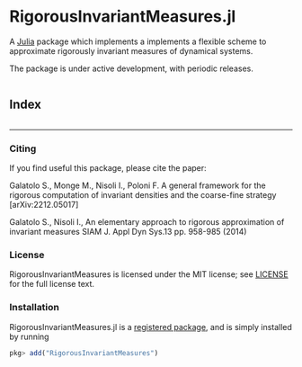 # RigorousInvariantMeasures.jl

A [Julia](http://julialang.org) package which implements a implements a flexible scheme to approximate rigorously invariant measures of dynamical systems.

The package is under active development, with periodic releases.

```@contents
```

## Index

```@index
```

---

### Citing

If you find useful this package, please cite the paper:

Galatolo S., Monge M., Nisoli I., Poloni F.
A general framework for the rigorous computation of invariant densities and the coarse-fine strategy
[arXiv:2212.05017]

Galatolo S., Nisoli I., An elementary approach to rigorous approximation of invariant
measures SIAM J. Appl Dyn Sys.13 pp. 958-985 (2014)


### License

RigorousInvariantMeasures is licensed under the MIT license; see
[LICENSE](https://github.com/JuliaDynamics/RigorousInvariantMeasures.jl/blob/main/LICENSE.md) for the full license text.

### Installation

RigorousInvariantMeasures.jl is a [registered package](http://pkg.julialang.org), and is
simply installed by running

```julia
pkg> add("RigorousInvariantMeasures")
```
